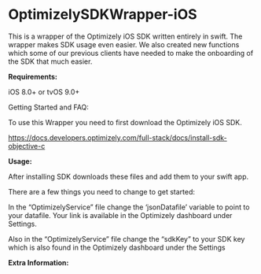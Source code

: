 # OptimizelySDKWrapper-iOS


 
 

This is a wrapper of the Optimizely iOS SDK written entirely in swift. The wrapper makes SDK usage even easier. We also created new functions which some of our previous clients have needed to make the onboarding of the SDK that much easier. 

 

<B>Requirements: </B>

iOS 8.0+ or tvOS 9.0+ 

 

Getting Started and FAQ: 

 

To use this Wrapper you need to first download the Optimizely iOS SDK.  

https://docs.developers.optimizely.com/full-stack/docs/install-sdk-objective-c 

 

<B>Usage:</B>

After installing SDK downloads these files and add them to your swift app. 

There are a few things you need to change to get started: 

In the “OptimizelyService” file change the ‘jsonDatafile’ variable to point to your datafile. Your link is available in the Optimizely dashboard under Settings. 

Also in the “OptimizelyService” file change the “sdkKey” to your SDK key which is also found in the Optimizely dashboard under the Settings 

 

<B>Extra Information: </B>
